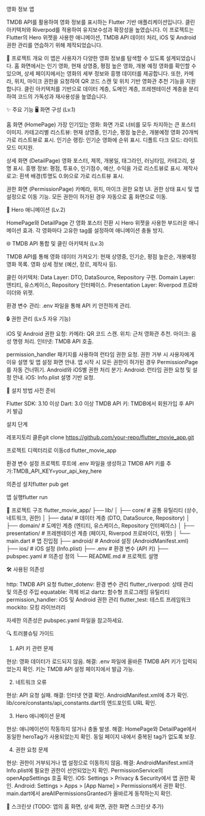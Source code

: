 영화 정보 앱

TMDB API를 활용하여 영화 정보를 표시하는 Flutter 기반 애플리케이션입니다. 클린 아키텍처와 Riverpod를 적용하여 유지보수성과 확장성을 높였습니다. 이 프로젝트는 Flutter의 Hero 위젯을 사용한 애니메이션, TMDB API 데이터 처리, iOS 및 Android 권한 관리를 연습하기 위해 제작되었습니다.

📖 프로젝트 개요
이 앱은 사용자가 다양한 영화 정보를 탐색할 수 있도록 설계되었습니다. 홈 화면에서는 인기 영화, 현재 상영중, 평점 높은 영화, 개봉 예정 영화를 확인할 수 있으며, 상세 페이지에서는 영화의 세부 정보와 흥행 데이터를 제공합니다. 또한, 카메라, 위치, 마이크 권한을 요청하여 QR 코드 스캔 및 위치 기반 영화관 추천 기능을 지원합니다. 클린 아키텍처를 기반으로 데이터 계층, 도메인 계층, 프레젠테이션 계층을 분리하여 코드의 가독성과 재사용성을 높였습니다.

✨ 주요 기능
🖥️ 화면 구성 (Lv.1)

홈 화면 (HomePage)
가장 인기있는 영화: 화면 가로 너비를 모두 차지하는 큰 포스터 이미지.
카테고리별 리스트뷰: 현재 상영중, 인기순, 평점 높은순, 개봉예정 영화 20개씩 가로 리스트뷰로 표시.
인기순 랭킹: 인기순 영화에 순위 표시.
디폴트 다크 모드: 라이트 모드 미지원.


상세 화면 (DetailPage)
영화 포스터, 제목, 개봉일, 태그라인, 러닝타임, 카테고리, 설명 표시.
흥행 정보: 평점, 투표수, 인기점수, 예산, 수익을 가로 리스트뷰로 표시.
제작사 로고: 흰색 배경(투명도 0.9)으로 가로 리스트뷰 표시.


권한 화면 (PermissionPage)
카메라, 위치, 마이크 권한 요청 UI.
권한 상태 표시 및 앱 설정으로 이동 기능.
모든 권한이 허가된 경우 자동으로 홈 화면으로 이동.



🎥 Hero 애니메이션 (Lv.2)

HomePage와 DetailPage 간 영화 포스터 전환 시 Hero 위젯을 사용한 부드러운 애니메이션 효과.
각 영화마다 고유한 tag를 설정하여 애니메이션 충돌 방지.

🌐 TMDB API 통합 및 클린 아키텍처 (Lv.3)

TMDB API를 통해 영화 데이터 가져오기:
현재 상영중, 인기순, 평점 높은순, 개봉예정 영화 목록.
영화 상세 정보 (예산, 장르, 제작사 등).


클린 아키텍처:
Data Layer: DTO, DataSource, Repository 구현.
Domain Layer: 엔티티, 유스케이스, Repository 인터페이스.
Presentation Layer: Riverpod 프로바이더와 위젯.


환경 변수 관리: .env 파일을 통해 API 키 안전하게 관리.

🔒 권한 관리 (Lv.5 자유 기능)

iOS 및 Android 권한 요청:
카메라: QR 코드 스캔.
위치: 근처 영화관 추천.
마이크: 음성 명령 처리.
인터넷: TMDB API 호출.


permission_handler 패키지를 사용하여 런타임 권한 요청.
권한 거부 시 사용자에게 이유 설명 및 앱 설정 화면 안내.
앱 시작 시 모든 권한이 허가된 경우 PermissionPage를 자동 건너뛰기.
Android와 iOS별 권한 처리 분기:
Android: 런타임 권한 요청 및 설정 안내.
iOS: Info.plist 설명 기반 요청.




🚀 설치 방법
사전 준비

Flutter SDK: 3.10 이상
Dart: 3.0 이상
TMDB API 키: TMDB에서 회원가입 후 API 키 발급

설치 단계

레포지토리 클론git clone https://github.com/your-repo/flutter_movie_app.git


프로젝트 디렉터리로 이동cd flutter_movie_app


환경 변수 설정
프로젝트 루트에 .env 파일을 생성하고 TMDB API 키를 추가:TMDB_API_KEY=your_api_key_here




의존성 설치flutter pub get


앱 실행flutter run




📂 프로젝트 구조
flutter_movie_app/
├── lib/
│   ├── core/           # 공통 유틸리티 (상수, 네트워크, 권한)
│   ├── data/           # 데이터 계층 (DTO, DataSource, Repository)
│   ├── domain/         # 도메인 계층 (엔티티, 유스케이스, Repository 인터페이스)
│   ├── presentation/   # 프레젠테이션 계층 (페이지, Riverpod 프로바이더, 위젯)
│   └── main.dart       # 앱 진입점
├── android/            # Android 설정 (AndroidManifest.xml)
├── ios/                # iOS 설정 (Info.plist)
├── .env                # 환경 변수 (API 키)
├── pubspec.yaml        # 의존성 정의
└── README.md           # 프로젝트 설명


🛠️ 사용된 의존성

http: TMDB API 요청
flutter_dotenv: 환경 변수 관리
flutter_riverpod: 상태 관리 및 의존성 주입
equatable: 객체 비교
dartz: 함수형 프로그래밍 유틸리티
permission_handler: iOS 및 Android 권한 관리
flutter_test: 테스트 프레임워크
mockito: 모킹 라이브러리

자세한 의존성은 pubspec.yaml 파일을 참고하세요.

🔍 트러블슈팅 가이드
1. API 키 관련 문제

현상: 영화 데이터가 로드되지 않음.
해결:
.env 파일에 올바른 TMDB API 키가 입력되었는지 확인.
키는 TMDB API 설정 페이지에서 발급 가능.



2. 네트워크 오류

현상: API 요청 실패.
해결:
인터넷 연결 확인.
AndroidManifest.xml에 <uses-permission android:name="android.permission.INTERNET" /> 추가 확인.
lib/core/constants/api_constants.dart의 엔드포인트 URL 확인.



3. Hero 애니메이션 문제

현상: 애니메이션이 작동하지 않거나 충돌 발생.
해결:
HomePage와 DetailPage에서 동일한 heroTag가 사용되었는지 확인.
동일 페이지 내에서 중복된 tag가 없도록 보장.



4. 권한 요청 문제

현상: 권한이 거부되거나 앱 설정으로 이동하지 않음.
해결:
AndroidManifest.xml과 Info.plist에 필요한 권한이 선언되었는지 확인.
PermissionService의 openAppSettings 호출 확인.
iOS: Settings > Privacy & Security에서 앱 권한 확인.
Android: Settings > Apps > [App Name] > Permissions에서 권한 확인.
main.dart에서 areAllPermissionsGranted가 올바르게 동작하는지 확인.


📸 스크린샷
(TODO: 앱의 홈 화면, 상세 화면, 권한 화면 스크린샷 추가)


